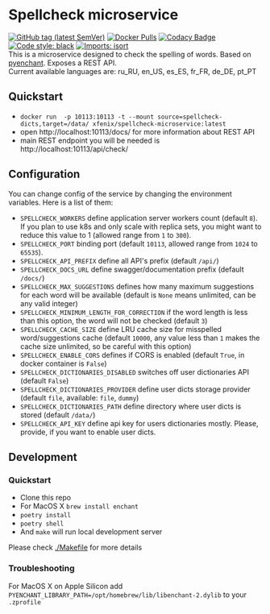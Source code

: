 # Spellcheck microservice
[![GitHub tag (latest SemVer)](https://img.shields.io/github/v/tag/xfenix/spellcheck-microservice?label=version)](https://github.com/xfenix/spellcheck-microservice/releases)
[![Docker Pulls](https://img.shields.io/docker/pulls/xfenix/spellcheck-microservice)](https://hub.docker.com/r/xfenix/spellcheck-microservice)
[![Codacy Badge](https://app.codacy.com/project/badge/Coverage/297c021d5a464b9fafa410b509286507)](https://www.codacy.com/gh/xfenix/spellcheck-microservice/dashboard?utm_source=github.com&utm_medium=referral&utm_content=xfenix/spellcheck-microservice&utm_campaign=Badge_Coverage)
<a href="https://github.com/psf/black"><img alt="Code style: black" src="https://img.shields.io/badge/code%20style-black-000000.svg"></a>
[![Imports: isort](https://img.shields.io/badge/imports-isort-%231674b1?style=flat&labelColor=ef8336)](https://timothycrosley.github.io/isort/)<br>
This is a microservice designed to check the spelling of words. Based on [pyenchant](https://github.com/pyenchant/pyenchant). Exposes a REST API.<br>
Current available languages are: ru_RU, en_US, es_ES, fr_FR, de_DE, pt_PT

## Quickstart
* `docker run  -p 10113:10113 -t --mount source=spellcheck-dicts,target=/data/ xfenix/spellcheck-microservice:latest`
* open http://localhost:10113/docs/ for more information about REST API
* main REST endpoint you will be needed is http://localhost:10113/api/check/

## Configuration
You can change config of the service by changing the environment variables. Here is a list of them:
* `SPELLCHECK_WORKERS` define application server workers count (default `8`). If you plan to use k8s and only scale with replica sets, you might want to reduce this value to 1 (allowed range from `1` to `300`).
* `SPELLCHECK_PORT` binding port (default `10113`, allowed range from `1024` to `65535`).
* `SPELLCHECK_API_PREFIX` define all API's prefix (default `/api/`)
* `SPELLCHECK_DOCS_URL` define swagger/documentation prefix (default `/docs/`)
* `SPELLCHECK_MAX_SUGGESTIONS` defines how many maximum suggestions for each word will be available (default is `None` means unlimited, can be any valid integer)
* `SPELLCHECK_MINIMUM_LENGTH_FOR_CORRECTION` if the word length is less than this option, the word will not be checked (default `3`)
* `SPELLCHECK_CACHE_SIZE` define LRU cache size for misspelled word/suggestions cache (default `10000`, any value less than `1` makes the cache size unlimited, so be careful with this option)
* `SPELLCHECK_ENABLE_CORS` defines if CORS is enabled (default `True`, in docker container is `False`)
* `SPELLCHECK_DICTIONARIES_DISABLED` switches off user dictionaries API (default `False`)
* `SPELLCHECK_DICTIONARIES_PROVIDER` define user dicts storage provider (default `file`, available: `file`, `dummy`)
* `SPELLCHECK_DICTIONARIES_PATH` define directory where user dicts is stored (default `/data/`)
* `SPELLCHECK_API_KEY` define api key for users dictionaries mostly. Please, provide, if you want to enable user dicts.

## Development
### Quickstart
* Clone this repo
* For MacOS X `brew install enchant`
* `poetry install`
* `poetry shell`
* And `make` will run local development server

Please check [./Makefile](./Makefile) for more details

### Troubleshooting
For MacOS X on Apple Silicon add `PYENCHANT_LIBRARY_PATH=/opt/homebrew/lib/libenchant-2.dylib` to your `.zprofile`
